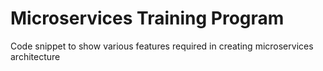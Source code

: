 # Microservices Training Program

Code snippet to show various features required in creating microservices architecture 